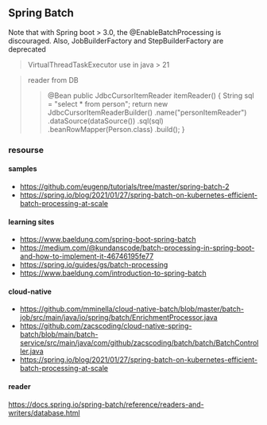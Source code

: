 
## Spring Batch
Note that with Spring boot > 3.0, the @EnableBatchProcessing is discouraged. Also, JobBuilderFactory and StepBuilderFactory are deprecated

> VirtualThreadTaskExecutor use in java > 21


> reader from DB
>>@Bean
public JdbcCursorItemReader<Person> itemReader() {
String sql = "select * from person";
return new JdbcCursorItemReaderBuilder<Person>()
.name("personItemReader")
.dataSource(dataSource())
.sql(sql)
.beanRowMapper(Person.class)
.build();
}


### resourse
#### samples
- https://github.com/eugenp/tutorials/tree/master/spring-batch-2
- https://spring.io/blog/2021/01/27/spring-batch-on-kubernetes-efficient-batch-processing-at-scale


#### learning sites
- https://www.baeldung.com/spring-boot-spring-batch
- https://medium.com/@kundanscode/batch-processing-in-spring-boot-and-how-to-implement-it-46746195fe77
- https://spring.io/guides/gs/batch-processing
- https://www.baeldung.com/introduction-to-spring-batch

#### cloud-native
- https://github.com/mminella/cloud-native-batch/blob/master/batch-job/src/main/java/io/spring/batch/EnrichmentProcessor.java
- https://github.com/zacscoding/cloud-native-spring-batch/blob/main/batch-service/src/main/java/com/github/zacscoding/batch/batch/BatchController.java
- https://spring.io/blog/2021/01/27/spring-batch-on-kubernetes-efficient-batch-processing-at-scale

#### reader
https://docs.spring.io/spring-batch/reference/readers-and-writers/database.html